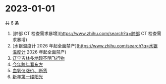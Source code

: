 # 2023-01-01

共 6 条

<!-- BEGIN -->
<!-- 最后更新时间 Sun Jan 01 2023 08:33:26 GMT+0800 (China Standard Time) -->

1. [肺部 CT 检查需求暴增](https://www.zhihu.com/search?q=肺部 CT 检查需求暴增)
1. [水银温度计 2026 年起全面禁产](https://www.zhihu.com/search?q=水银温度计 2026
   年起全面禁产)
1. [辽宁吉林多地现不明飞行物](https://www.zhihu.com/search?q=辽宁吉林多地现不明飞行物)
1. [今年跨年看东方](https://www.zhihu.com/search?q=今年跨年看东方)
1. [血氧仪涨价、断货](https://www.zhihu.com/search?q=血氧仪涨价、断货)
1. [新年第一缕阳光](https://www.zhihu.com/search?q=新年第一缕阳光)

<!-- END -->
